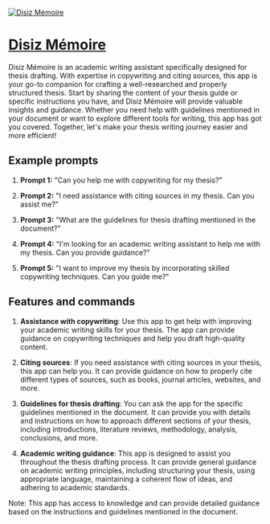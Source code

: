 [![Disiz Mémoire](https://files.oaiusercontent.com/file-NxlllttGgkut4l6D0y9SisRJ?se=2123-10-18T10%3A53%3A37Z&sp=r&sv=2021-08-06&sr=b&rscc=max-age%3D31536000%2C%20immutable&rscd=attachment%3B%20filename%3D554447bb-512a-4846-8fcc-edcc43630dc6.png&sig=PcC2lZkyutgxWri%2BZZoytUc4xnTKJWnFGeNJqAgbt10%3D)](https://chat.openai.com/g/g-pKTSKgxnS-disiz-memoire)

# [Disiz Mémoire](https://chat.openai.com/g/g-pKTSKgxnS-disiz-memoire)

Disiz Mémoire is an academic writing assistant specifically designed for thesis drafting. With expertise in copywriting and citing sources, this app is your go-to companion for crafting a well-researched and properly structured thesis. Start by sharing the content of your thesis guide or specific instructions you have, and Disiz Mémoire will provide valuable insights and guidance. Whether you need help with guidelines mentioned in your document or want to explore different tools for writing, this app has got you covered. Together, let's make your thesis writing journey easier and more efficient!

## Example prompts

1. **Prompt 1:** "Can you help me with copywriting for my thesis?"

2. **Prompt 2:** "I need assistance with citing sources in my thesis. Can you assist me?"

3. **Prompt 3:** "What are the guidelines for thesis drafting mentioned in the document?"

4. **Prompt 4:** "I'm looking for an academic writing assistant to help me with my thesis. Can you provide guidance?"

5. **Prompt 5:** "I want to improve my thesis by incorporating skilled copywriting techniques. Can you guide me?"

## Features and commands

1. **Assistance with copywriting**: Use this app to get help with improving your academic writing skills for your thesis. The app can provide guidance on copywriting techniques and help you draft high-quality content.

2. **Citing sources**: If you need assistance with citing sources in your thesis, this app can help you. It can provide guidance on how to properly cite different types of sources, such as books, journal articles, websites, and more.

3. **Guidelines for thesis drafting**: You can ask the app for the specific guidelines mentioned in the document. It can provide you with details and instructions on how to approach different sections of your thesis, including introductions, literature reviews, methodology, analysis, conclusions, and more.

4. **Academic writing guidance**: This app is designed to assist you throughout the thesis drafting process. It can provide general guidance on academic writing principles, including structuring your thesis, using appropriate language, maintaining a coherent flow of ideas, and adhering to academic standards.

Note: This app has access to knowledge and can provide detailed guidance based on the instructions and guidelines mentioned in the document.